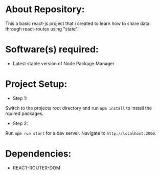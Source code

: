 # About Repository:
This a basic react-js project that i created to learn how to share data through react-routes using "state".

# Software(s) required:
* Latest stable version of Node Package Manager

# Project Setup:

* Step 1:

Switch to the projects root directory and run `npm install` to install the rquired packages.

* Step 2:

Run `npm run start` for a dev server. Navigate to `http://localhost:3000`.


# Dependencies:
* REACT-ROUTER-DOM

